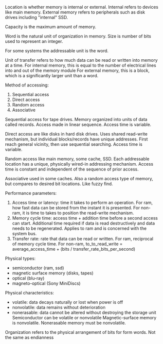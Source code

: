 Location is whether memory is internal or external.
Internal refers to devices like main memory.
External memory refers to peripherals such as disk drives including "internal" SSD.

Capacity is the maximum amount of memory.

Word is the natural unit of organization in memory.
Size is number of bits used to represent an integer.

For some systems the addressable unit is the word.

Unit of transfer refers to how much data can be read or written into memory at a time.
For internal memory, this is equal to the number of electrical lines into and out of the memory module
For external memory, this is a block, which is a significantly larger unit than a word.

Method of accessing:
1. Sequential access
2. Direct access
3. Random access
4. Associative

Sequential access for tape drives.
Memory organized into units of data called records.
Access made in linear sequence.
Access time is variable.

Direct access are like disks in hard disk drives.
Uses shared read-write mechanism, but individual blocks/records have unique addresses.
First reach general vicinity, then use sequential searching.
Access time is variable.

Random access like main memory, some cache, SSD.
Each addressable location has a unique, physically wired-in addressing mechanism.
Access time is constant and independent of the sequence of prior access.

Associative used in some caches.
Also a random access type of memory, but compares to desired bit locations.
Like fuzzy find.

 Performance parameters:
 1. Access time or latency: time it takes to perform an operation. For ram, how fast data can be stored from the instant it is presented. For non-ram, it is time to takes to position the read-write mechanism.
 2. Memory cycle time: access time + addition time before a second access can start. Additional time required if data is read destructively and data needs to be regenerated. Applies to ram and is concerned with the system bus.
 3. Transfer rate: rate that data can be read or written. For ram, reciprocal of memory cycle time. For non-ram, to_to_read_write = average_access_time + (bits / transfer_rate_bits_per_second)

Physical types:
* semiconductor (ram, ssd)
* magnetic surface memory (disks, tapes)
* optical (blu-ray)
* magneto-optical (Sony MiniDiscs)

Physical characteristics:
* volatile: data decays naturally or lost when power is off
* nonvolatile: data remains without deterioration
* nonerasable: data cannot be altered without destroying the storage unit
Semiconductor can be volatile or nonvolatile
Magnetic-surface memory is nonvolatile.
Nonerasable memory must be nonvolatile.

Organization refers to the physical arrangement of bits for form words. Not the same as endianness